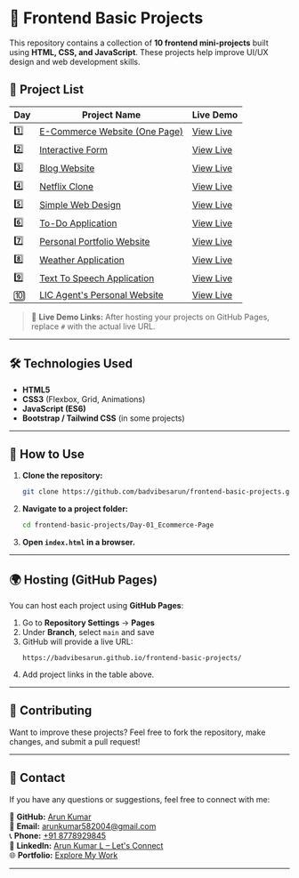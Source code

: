 # 🎨 Frontend Basic Projects  

This repository contains a collection of **10 frontend mini-projects** built using **HTML, CSS, and JavaScript**. These projects help improve UI/UX design and web development skills.  

## 📌 Project List  

| Day  | Project Name                           | Live Demo |
|------|---------------------------------------|-----------|
| 1️⃣  | [E-Commerce Website (One Page)](./Day-01_Ecommerce-Page/) | [View Live](#) |
| 2️⃣  | [Interactive Form](./Day-02_Interactive-Form/) | [View Live](#) |
| 3️⃣  | [Blog Website](./Day-03_Blog-Website/) | [View Live](#) |
| 4️⃣  | [Netflix Clone](./Day-04_Netflix-Clone/) | [View Live](#) |
| 5️⃣  | [Simple Web Design](./Day-05_Simple-Web-Design/) | [View Live](#) |
| 6️⃣  | [To-Do Application](./Day-06_Todo-App/) | [View Live](#) |
| 7️⃣  | [Personal Portfolio Website](./Day-07_Portfolio-Website/) | [View Live](#) |
| 8️⃣  | [Weather Application](./Day-08_Weather-App/) | [View Live](#) |
| 9️⃣  | [Text To Speech Application](./Day-09_Text-To-Speech-App/) | [View Live](#) |
| 🔟  | [LIC Agent's Personal Website](./Day-10_LIC-Agent-Website/) | [View Live](#) |

> 🚀 **Live Demo Links:** After hosting your projects on GitHub Pages, replace `#` with the actual live URL.

---

## 🛠 Technologies Used  
- **HTML5**  
- **CSS3** (Flexbox, Grid, Animations)  
- **JavaScript (ES6)**  
- **Bootstrap / Tailwind CSS** (in some projects)  

---

## 🔧 How to Use  
1. **Clone the repository:**  
   ```sh
   git clone https://github.com/badvibesarun/frontend-basic-projects.git

2. **Navigate to a project folder:**  
   ```sh
   cd frontend-basic-projects/Day-01_Ecommerce-Page
   ```
3. **Open `index.html` in a browser.**  

---

## 🌍 Hosting (GitHub Pages)  
You can host each project using **GitHub Pages**:  
1. Go to **Repository Settings** → **Pages**  
2. Under **Branch**, select `main` and save  
3. GitHub will provide a live URL:  
   ```
   https://badvibesarun.github.io/frontend-basic-projects/
   ```
4. Add project links in the table above.

---

## 📢 Contributing  
Want to improve these projects? Feel free to fork the repository, make changes, and submit a pull request!  

---

## 📩 Contact  
If you have any questions or suggestions, feel free to connect with me:  

🔗 **GitHub:** [Arun Kumar](https://github.com/badvibesarun)  
📧 **Email:** [arunkumar582004@gmail.com](mailto:arunkumar582004@gmail.com)   
📞 **Phone:** [+91 8778929845](tel:+918778929845)   
🔗 **LinkedIn:** [Arun Kumar L – Let's Connect](https://www.linkedin.com/in/badvibesarun)  
🌐 **Portfolio:** [Explore My Work](https://badvibesarun.github.io/portfolio/)  


---
